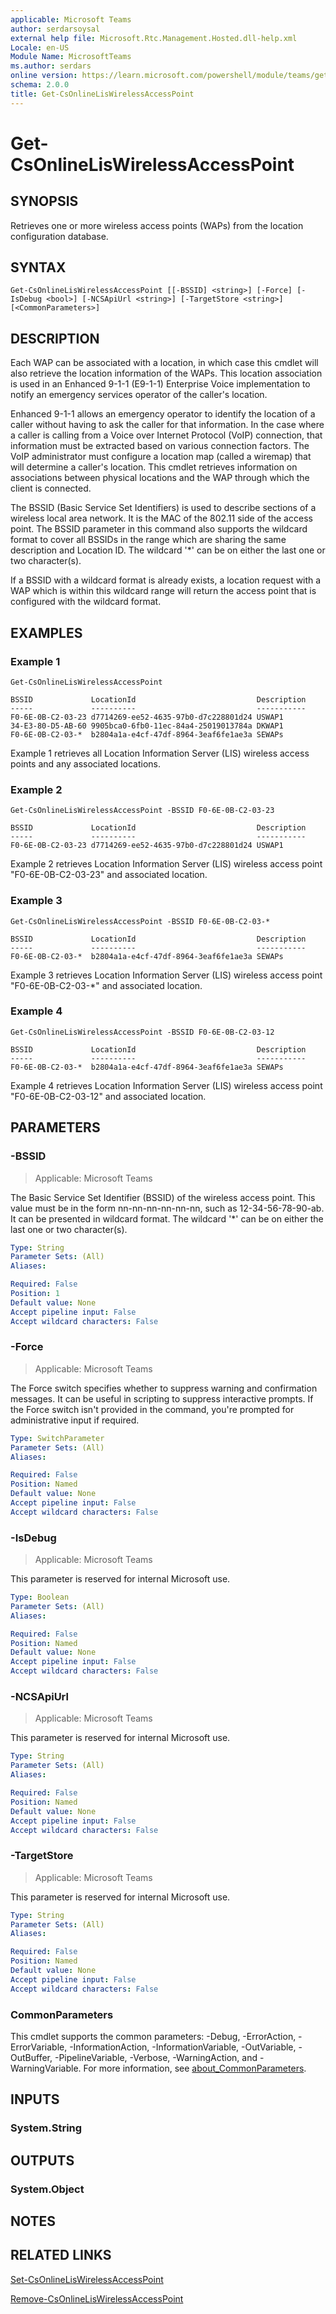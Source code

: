 ```yaml
---
applicable: Microsoft Teams
author: serdarsoysal
external help file: Microsoft.Rtc.Management.Hosted.dll-help.xml
Locale: en-US
Module Name: MicrosoftTeams
ms.author: serdars
online version: https://learn.microsoft.com/powershell/module/teams/get-csonlineliswirelessaccesspoint
schema: 2.0.0
title: Get-CsOnlineLisWirelessAccessPoint
---
```


# Get-CsOnlineLisWirelessAccessPoint

## SYNOPSIS
Retrieves one or more wireless access points (WAPs) from the location configuration database.

## SYNTAX

```
Get-CsOnlineLisWirelessAccessPoint [[-BSSID] <string>] [-Force] [-IsDebug <bool>] [-NCSApiUrl <string>] [-TargetStore <string>] [<CommonParameters>]
```

## DESCRIPTION
Each WAP can be associated with a location, in which case this cmdlet will also retrieve the location information of the WAPs. This location association is used in an Enhanced 9-1-1 (E9-1-1) Enterprise Voice implementation to notify an emergency services operator of the caller's location.

Enhanced 9-1-1 allows an emergency operator to identify the location of a caller without having to ask the caller for that information. In the case where a caller is calling from a Voice over Internet Protocol (VoIP) connection, that information must be extracted based on various connection factors. The VoIP administrator must configure a location map (called a wiremap) that will determine a caller's location. This cmdlet retrieves information on associations between physical locations and the WAP through which the client is connected.

The BSSID (Basic Service Set Identifiers) is used to describe sections of a wireless local area network. It is the MAC of the 802.11 side of the access point. The BSSID parameter in this command also supports the wildcard format to cover all BSSIDs in the range which are sharing the same description and Location ID. The wildcard '*' can be on either the last one or two character(s).

If a BSSID with a wildcard format is already exists, a location request with a WAP which is within this wildcard range will return the access point that is configured with the wildcard format.

## EXAMPLES

### Example 1
```
Get-CsOnlineLisWirelessAccessPoint
```
```output
BSSID             LocationId                           Description
-----             ----------                           -----------
F0-6E-0B-C2-03-23 d7714269-ee52-4635-97b0-d7c228801d24 USWAP1
34-E3-80-D5-AB-60 9905bca0-6fb0-11ec-84a4-25019013784a DKWAP1
F0-6E-0B-C2-03-*  b2804a1a-e4cf-47df-8964-3eaf6fe1ae3a SEWAPs
```

Example 1 retrieves all Location Information Server (LIS) wireless access points and any associated locations.

### Example 2
```
Get-CsOnlineLisWirelessAccessPoint -BSSID F0-6E-0B-C2-03-23
```
```output
BSSID             LocationId                           Description
-----             ----------                           -----------
F0-6E-0B-C2-03-23 d7714269-ee52-4635-97b0-d7c228801d24 USWAP1
```

Example 2 retrieves Location Information Server (LIS) wireless access point "F0-6E-0B-C2-03-23" and associated location.

### Example 3
```
Get-CsOnlineLisWirelessAccessPoint -BSSID F0-6E-0B-C2-03-*
```
```output
BSSID             LocationId                           Description
-----             ----------                           -----------
F0-6E-0B-C2-03-*  b2804a1a-e4cf-47df-8964-3eaf6fe1ae3a SEWAPs
```

Example 3 retrieves Location Information Server (LIS) wireless access point "F0-6E-0B-C2-03-*" and associated location.

### Example 4
```
Get-CsOnlineLisWirelessAccessPoint -BSSID F0-6E-0B-C2-03-12
```
```output
BSSID             LocationId                           Description
-----             ----------                           -----------
F0-6E-0B-C2-03-*  b2804a1a-e4cf-47df-8964-3eaf6fe1ae3a SEWAPs
```

Example 4 retrieves Location Information Server (LIS) wireless access point "F0-6E-0B-C2-03-12" and associated location.

## PARAMETERS

### -BSSID

> Applicable: Microsoft Teams

The Basic Service Set Identifier (BSSID) of the wireless access point. This value must be in the form nn-nn-nn-nn-nn-nn, such as 12-34-56-78-90-ab. It can be presented in wildcard format. The wildcard '*' can be on either the last one or two character(s).

```yaml
Type: String
Parameter Sets: (All)
Aliases:

Required: False
Position: 1
Default value: None
Accept pipeline input: False
Accept wildcard characters: False
```

### -Force

> Applicable: Microsoft Teams

The Force switch specifies whether to suppress warning and confirmation messages.
It can be useful in scripting to suppress interactive prompts.
If the Force switch isn't provided in the command, you're prompted for administrative input if required.

```yaml
Type: SwitchParameter
Parameter Sets: (All)
Aliases:

Required: False
Position: Named
Default value: None
Accept pipeline input: False
Accept wildcard characters: False
```

### -IsDebug

> Applicable: Microsoft Teams

This parameter is reserved for internal Microsoft use.

```yaml
Type: Boolean
Parameter Sets: (All)
Aliases:

Required: False
Position: Named
Default value: None
Accept pipeline input: False
Accept wildcard characters: False
```

### -NCSApiUrl

> Applicable: Microsoft Teams

This parameter is reserved for internal Microsoft use.

```yaml
Type: String
Parameter Sets: (All)
Aliases:

Required: False
Position: Named
Default value: None
Accept pipeline input: False
Accept wildcard characters: False
```

### -TargetStore

> Applicable: Microsoft Teams

This parameter is reserved for internal Microsoft use.

```yaml
Type: String
Parameter Sets: (All)
Aliases:

Required: False
Position: Named
Default value: None
Accept pipeline input: False
Accept wildcard characters: False
```

### CommonParameters
This cmdlet supports the common parameters: -Debug, -ErrorAction, -ErrorVariable, -InformationAction, -InformationVariable, -OutVariable, -OutBuffer, -PipelineVariable, -Verbose, -WarningAction, and -WarningVariable. For more information, see [about_CommonParameters](https://go.microsoft.com/fwlink/?LinkID=113216).

## INPUTS

### System.String

## OUTPUTS

### System.Object

## NOTES

## RELATED LINKS

[Set-CsOnlineLisWirelessAccessPoint](https://learn.microsoft.com/powershell/module/teams/set-csonlineliswirelessaccesspoint)

[Remove-CsOnlineLisWirelessAccessPoint](https://learn.microsoft.com/powershell/module/teams/remove-csonlineliswirelessaccesspoint)
